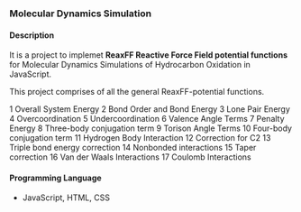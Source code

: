 ### Molecular Dynamics Simulation 

#### Description 
It is a project to implemet **ReaxFF Reactive Force Field potential functions** for Molecular Dynamics Simulations of Hydrocarbon Oxidation in JavaScript. 

This project comprises of all the general ReaxFF-potential functions.

1 Overall System Energy
2 Bond Order and Bond Energy
3 Lone Pair Energy 
4 Overcoordination
5 Undercoordination
6 Valence Angle Terms
7 Penalty Energy
8 Three-body conjugation term
9 Torison Angle Terms
10 Four-body conjugation term
11 Hydrogen Body Interaction
12 Correction for C2
13 Triple bond energy correction
14 Nonbonded interactions
15 Taper correction
16 Van der Waals Interactions
17 Coulomb Interactions

#### Programming Language
- JavaScript, HTML, CSS

